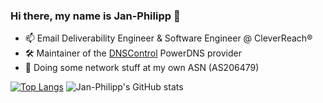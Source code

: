 ### Hi there, my name is Jan-Philipp 👋

- 📫 Email Deliverability Engineer & Software Engineer @ CleverReach®
- 🛠 Maintainer of the [DNSControl](https://github.com/StackExchange/dnscontrol) PowerDNS provider 
- 📡 Doing some network stuff at my own ASN (AS206479)

[![Top Langs](https://github-readme-stats.vercel.app/api/top-langs/?username=jpbede&layout=compact&hide_border=true)](https://github.com/anuraghazra/github-readme-stats)
![Jan-Philipp's GitHub stats](https://github-readme-stats.vercel.app/api?username=jpbede&hide_border=true&hide_title=true)

